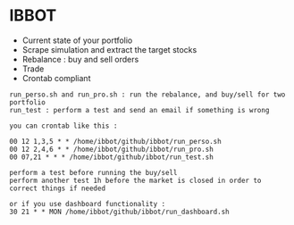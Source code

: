 # IBBOT
* Current state of your portfolio
* Scrape simulation and extract the target stocks
* Rebalance : buy and sell orders
* Trade
* Crontab compliant

```
run_perso.sh and run_pro.sh : run the rebalance, and buy/sell for two portfolio
run_test : perform a test and send an email if something is wrong

you can crontab like this :

00 12 1,3,5 * * /home/ibbot/github/ibbot/run_perso.sh 
00 12 2,4,6 * * /home/ibbot/github/ibbot/run_pro.sh 
00 07,21 * * * /home/ibbot/github/ibbot/run_test.sh

perform a test before running the buy/sell
perform another test 1h before the market is closed in order to correct things if needed

or if you use dashboard functionality :
30 21 * * MON /home/ibbot/github/ibbot/run_dashboard.sh

```
